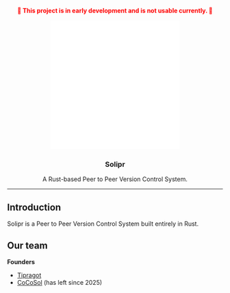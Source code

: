 <a id="readme-top"></a>
<div align="center">
  <p style="color: red; font-weight: bold;">
    🚧 This project is in early development and is not usable currently. 🚧
  </p>
  <img src="logo/logo.svg" alt="Logo" width="300">
  <h3>Solipr</h3>
  <p>A Rust-based Peer to Peer Version Control System.</p>
</div>

---

## Introduction
Solipr is a Peer to Peer Version Control System built entirely in Rust.

## Our team

**Founders**

- [Tipragot](https://github.com/tipragot)
- [CoCoSol](https://cocosol.dev) (has left since 2025)
